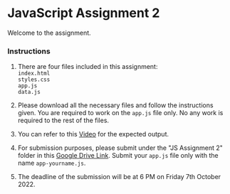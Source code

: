 # JavaScript Assignment 2

Welcome to the assignment. <br>

### Instructions

1. There are four files included in this assignment: <br>
`index.html` <br>
`styles.css` <br>
`app.js` <br>
`data.js` <br>

2. Please download all the necessary files and follow the instructions given. You are required to work on the `app.js` file only. No any work is required to the rest of the files.

3. You can refer to this [Video](https://www.youtube.com/watch?v=aypHIhX3pic) for the expected output.

4. For submission purposes, please submit under the "JS Assignment 2" folder in this [Google Drive Link](https://drive.google.com/drive/folders/1pwK5VTh6UyXxKWD7ri6Wf_DSsXGhpGYO). Submit your `app.js` file only with the name `app-yourname.js`.

5. The deadline of the submission will be at 6 PM on Friday 7th October 2022.